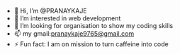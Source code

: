 - 👋 Hi, I’m @PRANAYKAJE
- 👀 I’m interested in web development
- 💞️ I’m looking for organisation to show my coding skills
- 📫 my gmail:pranaykaje9765@gmail.com
- ⚡ Fun fact: I am on mission to turn caffeine into code

<!---
PRANAYKAJE/PRANAYKAJE is a ✨ special ✨ repository because its `README.md` (this file) appears on your GitHub profile.
You can click the Preview link to take a look at your changes.
--->

